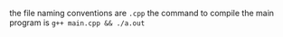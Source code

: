 the file naming conventions are `.cpp`
the command to compile the main program is `g++ main.cpp && ./a.out`